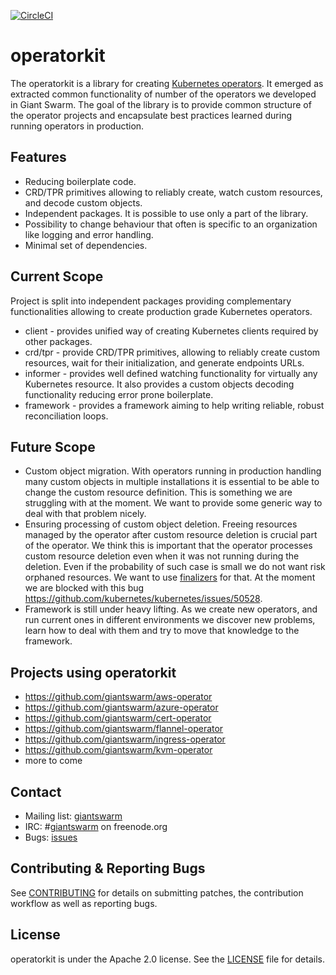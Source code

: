 [![CircleCI](https://circleci.com/gh/giantswarm/operatorkit.svg?&style=shield&circle-token=5f7e69042df6538d1e9c7ef0dd1387ca4d7a0d55)](https://circleci.com/gh/giantswarm/operatorkit)

# operatorkit

The operatorkit is a library for creating [Kubernetes operators][operators]. It
emerged as extracted common functionality of number of the operators we
developed in Giant Swarm. The goal of the library is to provide common
structure of the operator projects and encapsulate best practices learned
during running operators in production.

## Features

- Reducing boilerplate code.
- CRD/TPR primitives allowing to reliably create, watch custom resources, and
  decode custom objects.
- Independent packages. It is possible to use only a part of the library. 
- Possibility to change behaviour that often is specific to an organization
  like logging and error handling.
- Minimal set of dependencies.

## Current Scope

Project is split into independent packages providing complementary
functionalities allowing to create production grade Kubernetes operators.

- client - provides unified way of creating Kubernetes clients required by
  other packages.
- crd/tpr - provide CRD/TPR primitives, allowing to reliably create custom
  resources, wait for their initialization, and generate endpoints URLs. 
- informer - provides well defined watching functionality for virtually any
  Kubernetes resource. It also provides a custom objects decoding functionality
  reducing error prone boilerplate.
- framework - provides a framework aiming to help writing reliable, robust
  reconciliation loops.

## Future Scope

- Custom object migration. With operators running in production handling many
  custom objects in multiple installations it is essential to be able to change
  the custom resource definition. This is something we are struggling with at
  the moment. We want to provide some generic way to deal with that problem
  nicely.
- Ensuring processing of custom object deletion. Freeing resources managed by
  the operator after custom resource deletion is crucial part of the operator.
  We think this is important that the operator processes custom resource
  deletion even when it was not running during the deletion. Even if the
  probability of such case is small we do not want risk orphaned resources. We
  want to use [finalizers][finalizers] for that. At the moment we are blocked
  with this bug https://github.com/kubernetes/kubernetes/issues/50528.
- Framework is still under heavy lifting. As we create new operators, and run
  current ones in different environments we discover new problems, learn how to
  deal with them and try to move that knowledge to the framework.

## Projects using operatorkit

- https://github.com/giantswarm/aws-operator
- https://github.com/giantswarm/azure-operator
- https://github.com/giantswarm/cert-operator
- https://github.com/giantswarm/flannel-operator
- https://github.com/giantswarm/ingress-operator
- https://github.com/giantswarm/kvm-operator
- more to come

## Contact

- Mailing list: [giantswarm](https://groups.google.com/forum/!forum/giantswarm)
- IRC: #[giantswarm](irc://irc.freenode.org:6667/#giantswarm) on freenode.org
- Bugs: [issues](https://github.com/giantswarm/cert-operator/issues)

## Contributing & Reporting Bugs

See [CONTRIBUTING](CONTRIBUTING.md) for details on submitting patches, the contribution workflow as well as reporting bugs.

## License

operatorkit is under the Apache 2.0 license. See the [LICENSE](LICENSE) file for details.

[finalizers]: https://kubernetes.io/docs/tasks/access-kubernetes-api/extend-api-custom-resource-definitions/#finalizers
[operators]: https://coreos.com/operators
